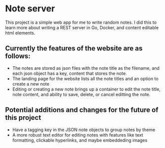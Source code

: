 # Note server

This project is a simple web app for me to write random notes. I did this to learn more about writing a REST server in Go, Docker, and content editable html elements.

## Currently the features of the website are as follows:

- The notes are stored as json files with the note title as the filename, and each json object has a key, content that stores the note.
- The landing page for the website lists all the note titles and an option to create a new note
- Editing or creating a new note brings up a container to edit the note title, note content, and ability to save, delete, or cancel editting the note.

## Potential additions and changes for the future of this project

- Have a tagging key in the JSON note objects to group notes by theme
- A more robust text editor for editing notes with features like text formatting, clickable hyperlinks, and maybe embeddeding images


